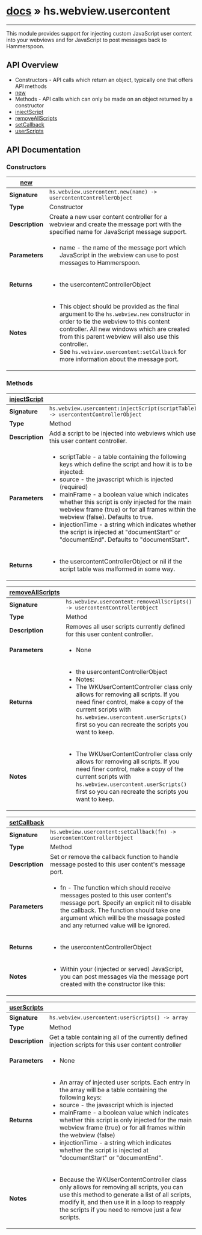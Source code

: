 # [docs](../hammerspoon/index.md) » hs.webview.usercontent
---

This module provides support for injecting custom JavaScript user content into your webviews and for JavaScript to post messages back to Hammerspoon.

## API Overview
* Constructors - API calls which return an object, typically one that offers API methods
 * [new](#new)
* Methods - API calls which can only be made on an object returned by a constructor
 * [injectScript](#injectScript)
 * [removeAllScripts](#removeAllScripts)
 * [setCallback](#setCallback)
 * [userScripts](#userScripts)

## API Documentation

### Constructors

| [new](#new)         |                                                                                     |
| --------------------------------------------|-------------------------------------------------------------------------------------|
| **Signature**                               | `hs.webview.usercontent.new(name) -> usercontentControllerObject`                                                                    |
| **Type**                                    | Constructor                                                                     |
| **Description**                             | Create a new user content controller for a webview and create the message port with the specified name for JavaScript message support.                                                                     |
| **Parameters**                              | <ul><li>name - the name of the message port which JavaScript in the webview can use to post messages to Hammerspoon.</li></ul> |
| **Returns**                                 | <ul><li>the usercontentControllerObject</li></ul>          |
| **Notes**                                   | <ul><li>This object should be provided as the final argument to the `hs.webview.new` constructor in order to tie the webview to this content controller.  All new windows which are created from this parent webview will also use this controller.</li><li>See `hs.webview.usercontent:setCallback` for more information about the message port.</li></ul>                |

### Methods

| [injectScript](#injectScript)         |                                                                                     |
| --------------------------------------------|-------------------------------------------------------------------------------------|
| **Signature**                               | `hs.webview.usercontent:injectScript(scriptTable) -> usercontentControllerObject`                                                                    |
| **Type**                                    | Method                                                                     |
| **Description**                             | Add a script to be injected into webviews which use this user content controller.                                                                     |
| **Parameters**                              | <ul><li>scriptTable - a table containing the following keys which define the script and how it is to be injected:</li><li>  source        - the javascript which is injected (required)</li><li>  mainFrame     - a boolean value which indicates whether this script is only injected for the main webview frame (true) or for all frames within the webview (false).  Defaults to true.</li><li>  injectionTime - a string which indicates whether the script is injected at "documentStart" or "documentEnd". Defaults to "documentStart".</li></ul> |
| **Returns**                                 | <ul><li>the usercontentControllerObject or nil if the script table was malformed in some way.</li></ul>          |

| [removeAllScripts](#removeAllScripts)         |                                                                                     |
| --------------------------------------------|-------------------------------------------------------------------------------------|
| **Signature**                               | `hs.webview.usercontent:removeAllScripts() -> usercontentControllerObject`                                                                    |
| **Type**                                    | Method                                                                     |
| **Description**                             | Removes all user scripts currently defined for this user content controller.                                                                     |
| **Parameters**                              | <ul><li>None</li></ul> |
| **Returns**                                 | <ul><li>the usercontentControllerObject</li><li>Notes:</li><li>The WKUserContentController class only allows for removing all scripts.  If you need finer control, make a copy of the current scripts with `hs.webview.usercontent.userScripts()` first so you can recreate the scripts you want to keep.</li></ul>          |
| **Notes**                                   | <ul><li>The WKUserContentController class only allows for removing all scripts.  If you need finer control, make a copy of the current scripts with `hs.webview.usercontent.userScripts()` first so you can recreate the scripts you want to keep.</li></ul>                |

| [setCallback](#setCallback)         |                                                                                     |
| --------------------------------------------|-------------------------------------------------------------------------------------|
| **Signature**                               | `hs.webview.usercontent:setCallback(fn) -> usercontentControllerObject`                                                                    |
| **Type**                                    | Method                                                                     |
| **Description**                             | Set or remove the callback function to handle message posted to this user content's message port.                                                                     |
| **Parameters**                              | <ul><li>fn - The function which should receive messages posted to this user content's message port.  Specify an explicit nil to disable the callback.  The function should take one argument which will be the message posted and any returned value will be ignored.</li></ul> |
| **Returns**                                 | <ul><li>the usercontentControllerObject</li></ul>          |
| **Notes**                                   | <ul><li>Within your (injected or served) JavaScript, you can post messages via the message port created with the constructor like this:</li></ul>                |

| [userScripts](#userScripts)         |                                                                                     |
| --------------------------------------------|-------------------------------------------------------------------------------------|
| **Signature**                               | `hs.webview.usercontent:userScripts() -> array`                                                                    |
| **Type**                                    | Method                                                                     |
| **Description**                             | Get a table containing all of the currently defined injection scripts for this user content controller                                                                     |
| **Parameters**                              | <ul><li>None</li></ul> |
| **Returns**                                 | <ul><li>An array of injected user scripts.  Each entry in the array will be a table containing the following keys:</li><li>  source        - the javascript which is injected</li><li>  mainFrame     - a boolean value which indicates whether this script is only injected for the main webview frame (true) or for all frames within the webview (false)</li><li>  injectionTime - a string which indicates whether the script is injected at "documentStart" or "documentEnd".</li></ul>          |
| **Notes**                                   | <ul><li>Because the WKUserContentController class only allows for removing all scripts, you can use this method to generate a list of all scripts, modify it, and then use it in a loop to reapply the scripts if you need to remove just a few scripts.</li></ul>                |

